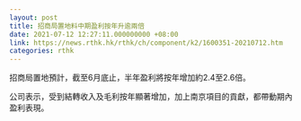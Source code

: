 ```yaml
---
layout: post
title: 招商局置地料中期盈利按年升逾兩倍
date: 2021-07-12 12:27:11.000000000 +08:00
link: https://news.rthk.hk/rthk/ch/component/k2/1600351-20210712.htm
categories: rthk
---
```


招商局置地預計，截至6月底止，半年盈利將按年增加約2.4至2.6倍。

公司表示，受到結轉收入及毛利按年顯著增加，加上南京項目的貢獻，都帶動期內盈利表現。
